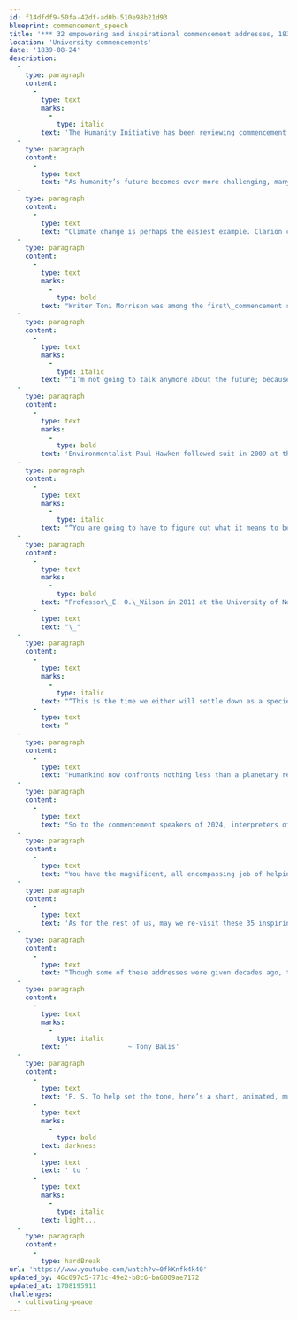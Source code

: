 ```yaml
---
id: f14dfdf9-50fa-42df-ad0b-510e98b21d93
blueprint: commencement_speech
title: '*** 32 empowering and inspirational commencement addresses, 1838 – 2024'
location: 'University commencements'
date: '1839-08-24'
description:
  -
    type: paragraph
    content:
      -
        type: text
        marks:
          -
            type: italic
        text: 'The Humanity Initiative has been reviewing commencement speeches since 1989. Here are some introductory thoughts on the planetary reckoning of the last few years:'
  -
    type: paragraph
    content:
      -
        type: text
        text: "As humanity’s future becomes ever more challenging, many students feel that their parents’ generation has fostered almost irredeemable catastrophes, that we have failed environmentally, politically, morally, and spiritually. Even our air and water are threatened. Not to mention we continue to stockpile weapons that could radically alter life on Earth in\_minutes."
  -
    type: paragraph
    content:
      -
        type: text
        text: "Climate change is perhaps the easiest example. Clarion calls for environmental sanity from as far back as Rachel Carson and Aldo Leopold in the 1960’s have proven real and prescient. As we lose bees, we destroy the cycle of life. As we heat glaciers, we flood our cities. As we burn coal, we breathe toxins.\_\_"
  -
    type: paragraph
    content:
      -
        type: text
        marks:
          -
            type: bold
        text: "Writer Toni Morrison was among the first\_commencement speakers to directly address the possibility of a diminishing rather than expanding future. At Wellesley College in 2004, she stated:\_"
  -
    type: paragraph
    content:
      -
        type: text
        marks:
          -
            type: italic
        text: "“I’m not going to talk anymore about the future; because I’m hesitant to describe or predict; because I’m not even certain that it exists. That is to say, I’m not certain that somehow, perhaps, a burgeoning ménage a trois of political interests, corporate interests, and military interests will not prevail and literally annihilate an inhabitable, humane\_future.”"
  -
    type: paragraph
    content:
      -
        type: text
        marks:
          -
            type: bold
        text: 'Environmentalist Paul Hawken followed suit in 2009 at the University of Portland:'
  -
    type: paragraph
    content:
      -
        type: text
        marks:
          -
            type: italic
        text: "“You are going to have to figure out what it means to be a human being on Earth at a time when every living system is declining, and the rate of decline is accelerating. Kind of a mind-boggling situation…\_This planet came with a set of instructions, but we seem to have misplaced them. Important rules like don’t poison the water, soil, or air, don’t let the earth get overcrowded, and don’t touch the thermostat have been\_broken.”"
  -
    type: paragraph
    content:
      -
        type: text
        marks:
          -
            type: bold
        text: "Professor\_E. O.\_Wilson in 2011 at the University of North Carolina added:"
      -
        type: text
        text: "\_"
  -
    type: paragraph
    content:
      -
        type: text
        marks:
          -
            type: italic
        text: "“This is the time we either will settle down as a species or completely wreck the\_planet. In one area in particular, the environment, humanity urgently has to decide what we are, what we wish to become, and where we are going. And that is especially true for the way we relate ourselves to the rest of life. And we better do it soon."
      -
        type: text
        text: “
  -
    type: paragraph
    content:
      -
        type: text
        text: "Humankind now confronts nothing less than a planetary reckoning, a sixth extinction. Many forefront nonprofits, such as the International Rescue Committee(aiding refugees in crisis) and Ashoka (supporting systemic social change), essentially work at sustaining humanity’s viable existence on\_Earth."
  -
    type: paragraph
    content:
      -
        type: text
        text: "So to the commencement speakers of 2024, interpreters of the era, your voice, your unique message, must find traction, resonance and relevance well beyond the diminishing simplicity of bromides and platitudes. In these crucial years of human\_evolution, graduating students worldwide must be tuned to transformative change."
  -
    type: paragraph
    content:
      -
        type: text
        text: "You have the magnificent, all encompassing job of helping analyze and clarify the challenges\_ahead, of measuring the future."
  -
    type: paragraph
    content:
      -
        type: text
        text: 'As for the rest of us, may we re-visit these 35 inspiring speeches with open hearts and minds, celebrating our constant commencements into tomorrow, finding new ways to participate in and encourage positive change, in all its many guises and incarnations.'
  -
    type: paragraph
    content:
      -
        type: text
        text: "Though some of these addresses were given decades ago, they are as relevant as current ones, perhaps increasingly so — such as President John F. Kennedy in 1963eloquently and passionately urging the world to embrace the very real possibility of creating worldwide peace.\_"
  -
    type: paragraph
    content:
      -
        type: text
        marks:
          -
            type: italic
        text: '               ~ Tony Balis'
  -
    type: paragraph
    content:
      -
        type: text
        text: 'P. S. To help set the tone, here’s a short, animated, music video by be-the-change rapper Nimo Patel (2017). It highlights the joys of moving from '
      -
        type: text
        marks:
          -
            type: bold
        text: darkness
      -
        type: text
        text: ' to '
      -
        type: text
        marks:
          -
            type: italic
        text: light...
  -
    type: paragraph
    content:
      -
        type: hardBreak
url: 'https://www.youtube.com/watch?v=0fkKnfk4k40'
updated_by: 46c097c5-771c-49e2-b8c6-ba6009ae7172
updated_at: 1708195911
challenges:
  - cultivating-peace
---
```

